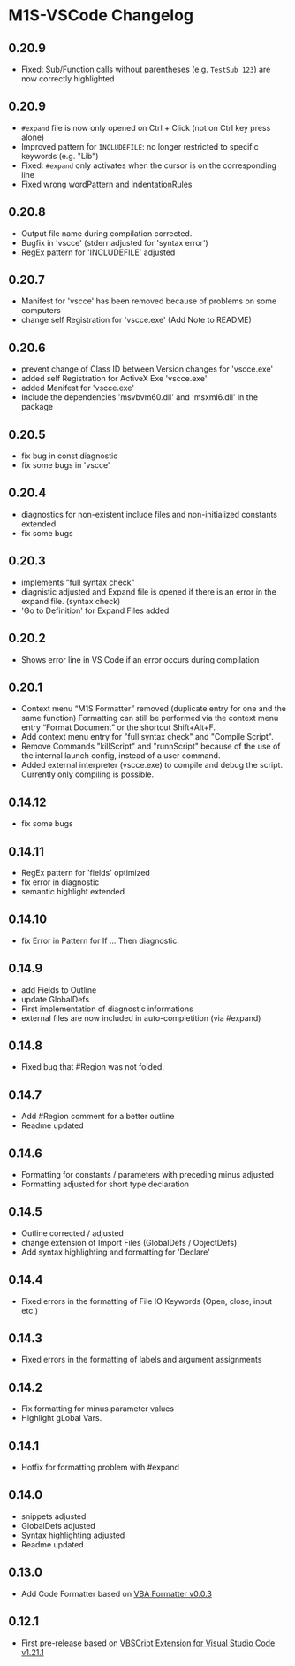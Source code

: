 # M1S-VSCode Changelog

## 0.20.9

- Fixed: Sub/Function calls without parentheses (e.g. `TestSub 123`) are now correctly highlighted

## 0.20.9

- `#expand` file is now only opened on Ctrl + Click (not on Ctrl key press alone)
- Improved pattern for `INCLUDEFILE`: no longer restricted to specific keywords (e.g. "Lib")
- Fixed: `#expand` only activates when the cursor is on the corresponding line
- Fixed wrong wordPattern and indentationRules

## 0.20.8

- Output file name during compilation corrected.
- Bugfix in 'vscce' (stderr adjusted for 'syntax error')
- RegEx pattern for 'INCLUDEFILE' adjusted

## 0.20.7

- Manifest for 'vscce' has been removed because of problems on some computers
- change self Registration for 'vscce.exe' (Add Note to README)

## 0.20.6

- prevent change of Class ID between Version changes for 'vscce.exe' 
- added self Registration for ActiveX Exe 'vscce.exe'
- added Manifest for 'vscce.exe'
- Include the dependencies 'msvbvm60.dll' and 'msxml6.dll' in the package

## 0.20.5

- fix bug in const diagnostic
- fix some bugs in 'vscce'

## 0.20.4

-  diagnostics for non-existent include files and non-initialized constants extended
-  fix some bugs

## 0.20.3

- implements "full syntax check"
- diagnistic adjusted and Expand file is opened if there is an error in the expand file. (syntax check)
- 'Go to Definition' for Expand Files added

## 0.20.2

- Shows error line in VS Code if an error occurs during compilation

## 0.20.1

- Context menu “M1S Formatter” removed (duplicate entry for one and the same function)
  Formatting can still be performed via the context menu entry “Format Document” or the shortcut Shift+Alt+F.
- Add context menu entry for "full syntax check" and "Compile Script".
- Remove Commands "killScript" and "runnScript" because of the use of the internal launch config, instead of a user command.
- Added external interpreter (vscce.exe) to compile and debug the script. Currently only compiling is possible.

## 0.14.12

- fix some bugs

## 0.14.11

- RegEx pattern for 'fields' optimized
- fix error in diagnostic
- semantic highlight extended

## 0.14.10

- fix Error in Pattern for If ... Then diagnostic.

## 0.14.9

- add Fields to Outline
- update GlobalDefs
- First implementation of diagnostic informations
- external files are now included in auto-completition (via #expand)

## 0.14.8

- Fixed bug that #Region was not folded.

## 0.14.7

- Add #Region comment for a better outline
- Readme updated

## 0.14.6

- Formatting for constants / parameters with preceding minus adjusted
- Formatting adjusted for short type declaration

## 0.14.5

- Outline corrected / adjusted
- change extension of Import Files (GlobalDefs / ObjectDefs)
- Add syntax highlighting and formatting for 'Declare'

## 0.14.4

- Fixed errors in the formatting of File IO Keywords (Open, close, input etc.)

## 0.14.3

- Fixed errors in the formatting of labels and argument assignments

## 0.14.2

- Fix formatting for minus parameter values
- Highlight gLobal Vars.

## 0.14.1

- Hotfix for formatting problem with #expand

## 0.14.0

- snippets adjusted
- GlobalDefs adjusted
- Syntax highlighting adjusted
- Readme updated

## 0.13.0

- Add Code Formatter based on [VBA Formatter v0.0.3](https://github.com/threatcon/vba-formatter.git)

## 0.12.1

- First pre-release based on [VBSCript Extension for Visual Studio Code v1.21.1](https://github.com/Serpen/VBS-VSCode/releases/tag/1.2.1)
